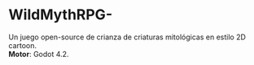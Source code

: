 # WildMythRPG-

Un juego open-source de crianza de criaturas mitológicas en estilo 2D cartoon.  
**Motor**: Godot 4.2.  
